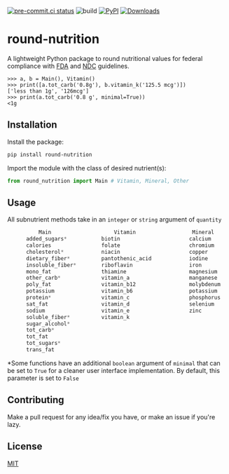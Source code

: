 [![pre-commit.ci status](https://results.pre-commit.ci/badge/github/hdadhich01/round-nutrition/main.svg)](https://results.pre-commit.ci/latest/github/hdadhich01/round-nutrition/main)
![build](https://github.com/hdadhich01/round-nutrition/actions/workflows/build.yml/badge.svg)
[![PyPI](https://img.shields.io/pypi/v/round-nutrition)](https://pypi.org/project/round-nutrition/)
[![Downloads](https://pepy.tech/badge/round-nutrition)](https://pepy.tech/project/round-nutrition)

# round-nutrition
A lightweight Python package to round nutritional values for federal compliance with [FDA](https://www.fda.gov/) and [NDC](https://www.usdairy.com/about-us/national-dairy-council) guidelines.

```pycon
>>> a, b = Main(), Vitamin()
>>> print([a.tot_carb('0.8g'), b.vitamin_k('125.5 mcg')])
['less than 1g', '126mcg']
>>> print(a.tot_carb('0.8 g', minimal=True))
<1g
```

## Installation
Install the package:
```bash
pip install round-nutrition
```
Import the module with the class of desired nutrient(s):
```py
from round_nutrition import Main # Vitamin, Mineral, Other
```

## Usage
All subnutrient methods take in an `integer` or `string` argument of `quantity`
```js
          Main                    Vitamin                  Mineral                  Other
      added_sugars*           biotin                      calcium                  choline
      calories                folate                      chromium
      cholesterol*            niacin                      copper
      dietary_fiber*          pantothenic_acid            iodine
      insoluble_fiber*        riboflavin                  iron
      mono_fat                thiamine                    magnesium
      other_carb*             vitamin_a                   manganese
      poly_fat                vitamin_b12                 molybdenum
      potassium               vitamin_b6                  potassium
      protein*                vitamin_c                   phosphorus
      sat_fat                 vitamin_d                   selenium
      sodium                  vitamin_e                   zinc
      soluble_fiber*          vitamin_k
      sugar_alcohol*
      tot_carb*
      tot_fat
      tot_sugars*
      trans_fat
```
*Some functions have an additional `boolean` argument of `minimal` that can be set to `True` for a cleaner user interface implementation. By default, this parameter is set to `False`

## Contributing
Make a pull request for any idea/fix you have, or make an issue if you're lazy.

## License
[MIT](https://github.com/hdadhich01/round-nutrition/blob/main/LICENSE)
